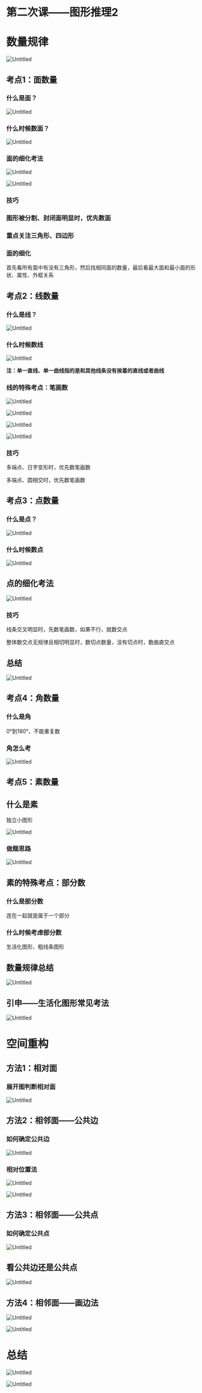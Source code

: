 # 第二次课——图形推理2

# 数量规律

![Untitled](%E7%AC%AC%E4%BA%8C%E6%AC%A1%E8%AF%BE%E2%80%94%E2%80%94%E5%9B%BE%E5%BD%A2%E6%8E%A8%E7%90%862%20aa4f7f139191446b8a361b119ddc149b/Untitled.png)

## 考点1：面数量

### 什么是面？

![Untitled](%E7%AC%AC%E4%BA%8C%E6%AC%A1%E8%AF%BE%E2%80%94%E2%80%94%E5%9B%BE%E5%BD%A2%E6%8E%A8%E7%90%862%20aa4f7f139191446b8a361b119ddc149b/Untitled%201.png)

### 什么时候数面？

![Untitled](%E7%AC%AC%E4%BA%8C%E6%AC%A1%E8%AF%BE%E2%80%94%E2%80%94%E5%9B%BE%E5%BD%A2%E6%8E%A8%E7%90%862%20aa4f7f139191446b8a361b119ddc149b/Untitled%202.png)

### 面的细化考法

![Untitled](%E7%AC%AC%E4%BA%8C%E6%AC%A1%E8%AF%BE%E2%80%94%E2%80%94%E5%9B%BE%E5%BD%A2%E6%8E%A8%E7%90%862%20aa4f7f139191446b8a361b119ddc149b/Untitled%203.png)

![Untitled](%E7%AC%AC%E4%BA%8C%E6%AC%A1%E8%AF%BE%E2%80%94%E2%80%94%E5%9B%BE%E5%BD%A2%E6%8E%A8%E7%90%862%20aa4f7f139191446b8a361b119ddc149b/Untitled%204.png)

### 技巧

### 图形被分割、封闭面明显时，优先数面

### 重点关注三角形、四边形

### 面的细化

首先看所有面中有没有三角形，然后找相同面的数量，最后看最大面和最小面的形状、属性、外框关系

## 考点2：线数量

### 什么是线？

![Untitled](%E7%AC%AC%E4%BA%8C%E6%AC%A1%E8%AF%BE%E2%80%94%E2%80%94%E5%9B%BE%E5%BD%A2%E6%8E%A8%E7%90%862%20aa4f7f139191446b8a361b119ddc149b/Untitled%205.png)

### 什么时候数线

![Untitled](%E7%AC%AC%E4%BA%8C%E6%AC%A1%E8%AF%BE%E2%80%94%E2%80%94%E5%9B%BE%E5%BD%A2%E6%8E%A8%E7%90%862%20aa4f7f139191446b8a361b119ddc149b/Untitled%206.png)

**注：单一直线、单一曲线指的是和其他线条没有挨着的直线或者曲线**

### 线的特殊考点：笔画数

![Untitled](%E7%AC%AC%E4%BA%8C%E6%AC%A1%E8%AF%BE%E2%80%94%E2%80%94%E5%9B%BE%E5%BD%A2%E6%8E%A8%E7%90%862%20aa4f7f139191446b8a361b119ddc149b/Untitled%207.png)

![Untitled](%E7%AC%AC%E4%BA%8C%E6%AC%A1%E8%AF%BE%E2%80%94%E2%80%94%E5%9B%BE%E5%BD%A2%E6%8E%A8%E7%90%862%20aa4f7f139191446b8a361b119ddc149b/Untitled%208.png)

![Untitled](%E7%AC%AC%E4%BA%8C%E6%AC%A1%E8%AF%BE%E2%80%94%E2%80%94%E5%9B%BE%E5%BD%A2%E6%8E%A8%E7%90%862%20aa4f7f139191446b8a361b119ddc149b/Untitled%209.png)

![Untitled](%E7%AC%AC%E4%BA%8C%E6%AC%A1%E8%AF%BE%E2%80%94%E2%80%94%E5%9B%BE%E5%BD%A2%E6%8E%A8%E7%90%862%20aa4f7f139191446b8a361b119ddc149b/Untitled%2010.png)

### 技巧

多端点、日字变形时，优先数笔画数

多端点、圆相交时，优先数笔画数

## 考点3：点数量

### 什么是点？

![Untitled](%E7%AC%AC%E4%BA%8C%E6%AC%A1%E8%AF%BE%E2%80%94%E2%80%94%E5%9B%BE%E5%BD%A2%E6%8E%A8%E7%90%862%20aa4f7f139191446b8a361b119ddc149b/Untitled%2011.png)

### 什么时候数点

![Untitled](%E7%AC%AC%E4%BA%8C%E6%AC%A1%E8%AF%BE%E2%80%94%E2%80%94%E5%9B%BE%E5%BD%A2%E6%8E%A8%E7%90%862%20aa4f7f139191446b8a361b119ddc149b/Untitled%2012.png)

## 点的细化考法

![Untitled](%E7%AC%AC%E4%BA%8C%E6%AC%A1%E8%AF%BE%E2%80%94%E2%80%94%E5%9B%BE%E5%BD%A2%E6%8E%A8%E7%90%862%20aa4f7f139191446b8a361b119ddc149b/Untitled%2013.png)

### 技巧

线条交叉明显时，先数笔画数，如果不行，就数交点

整体数交点无规律且相切明显时，数切点数量，没有切点时，数曲直交点

## 总结

![Untitled](%E7%AC%AC%E4%BA%8C%E6%AC%A1%E8%AF%BE%E2%80%94%E2%80%94%E5%9B%BE%E5%BD%A2%E6%8E%A8%E7%90%862%20aa4f7f139191446b8a361b119ddc149b/Untitled%2014.png)

## 考点4：角数量

### 什么是角

0°到180°，不能重复数

### 角怎么考

![Untitled](%E7%AC%AC%E4%BA%8C%E6%AC%A1%E8%AF%BE%E2%80%94%E2%80%94%E5%9B%BE%E5%BD%A2%E6%8E%A8%E7%90%862%20aa4f7f139191446b8a361b119ddc149b/Untitled%2015.png)

## 考点5：素数量

## 什么是素

独立小图形

![Untitled](%E7%AC%AC%E4%BA%8C%E6%AC%A1%E8%AF%BE%E2%80%94%E2%80%94%E5%9B%BE%E5%BD%A2%E6%8E%A8%E7%90%862%20aa4f7f139191446b8a361b119ddc149b/Untitled%2016.png)

### 做题思路

![Untitled](%E7%AC%AC%E4%BA%8C%E6%AC%A1%E8%AF%BE%E2%80%94%E2%80%94%E5%9B%BE%E5%BD%A2%E6%8E%A8%E7%90%862%20aa4f7f139191446b8a361b119ddc149b/Untitled%2017.png)

## 素的特殊考点：部分数

### 什么是部分数

连在一起就是属于一个部分

### 什么时候考虑部分数

生活化图形、粗线条图形

## 数量规律总结

![Untitled](%E7%AC%AC%E4%BA%8C%E6%AC%A1%E8%AF%BE%E2%80%94%E2%80%94%E5%9B%BE%E5%BD%A2%E6%8E%A8%E7%90%862%20aa4f7f139191446b8a361b119ddc149b/Untitled%2018.png)

## 引申——生活化图形常见考法

![Untitled](%E7%AC%AC%E4%BA%8C%E6%AC%A1%E8%AF%BE%E2%80%94%E2%80%94%E5%9B%BE%E5%BD%A2%E6%8E%A8%E7%90%862%20aa4f7f139191446b8a361b119ddc149b/Untitled%2019.png)

# 空间重构

## 方法1：相对面

### 展开图判断相对面

![Untitled](%E7%AC%AC%E4%BA%8C%E6%AC%A1%E8%AF%BE%E2%80%94%E2%80%94%E5%9B%BE%E5%BD%A2%E6%8E%A8%E7%90%862%20aa4f7f139191446b8a361b119ddc149b/Untitled%2020.png)

## 方法2：相邻面——公共边

### 如何确定公共边

![Untitled](%E7%AC%AC%E4%BA%8C%E6%AC%A1%E8%AF%BE%E2%80%94%E2%80%94%E5%9B%BE%E5%BD%A2%E6%8E%A8%E7%90%862%20aa4f7f139191446b8a361b119ddc149b/Untitled%2021.png)

### 相对位置法

![Untitled](%E7%AC%AC%E4%BA%8C%E6%AC%A1%E8%AF%BE%E2%80%94%E2%80%94%E5%9B%BE%E5%BD%A2%E6%8E%A8%E7%90%862%20aa4f7f139191446b8a361b119ddc149b/Untitled%2022.png)

![Untitled](%E7%AC%AC%E4%BA%8C%E6%AC%A1%E8%AF%BE%E2%80%94%E2%80%94%E5%9B%BE%E5%BD%A2%E6%8E%A8%E7%90%862%20aa4f7f139191446b8a361b119ddc149b/Untitled%2023.png)

## 方法3：相邻面——公共点

### 如何确定公共点

![Untitled](%E7%AC%AC%E4%BA%8C%E6%AC%A1%E8%AF%BE%E2%80%94%E2%80%94%E5%9B%BE%E5%BD%A2%E6%8E%A8%E7%90%862%20aa4f7f139191446b8a361b119ddc149b/Untitled%2024.png)

## 看公共边还是公共点

![Untitled](%E7%AC%AC%E4%BA%8C%E6%AC%A1%E8%AF%BE%E2%80%94%E2%80%94%E5%9B%BE%E5%BD%A2%E6%8E%A8%E7%90%862%20aa4f7f139191446b8a361b119ddc149b/Untitled%2025.png)

## 方法4：相邻面——画边法

![Untitled](%E7%AC%AC%E4%BA%8C%E6%AC%A1%E8%AF%BE%E2%80%94%E2%80%94%E5%9B%BE%E5%BD%A2%E6%8E%A8%E7%90%862%20aa4f7f139191446b8a361b119ddc149b/Untitled%2026.png)

![Untitled](%E7%AC%AC%E4%BA%8C%E6%AC%A1%E8%AF%BE%E2%80%94%E2%80%94%E5%9B%BE%E5%BD%A2%E6%8E%A8%E7%90%862%20aa4f7f139191446b8a361b119ddc149b/Untitled%2027.png)

# 总结

![Untitled](%E7%AC%AC%E4%BA%8C%E6%AC%A1%E8%AF%BE%E2%80%94%E2%80%94%E5%9B%BE%E5%BD%A2%E6%8E%A8%E7%90%862%20aa4f7f139191446b8a361b119ddc149b/Untitled%2028.png)

![Untitled](%E7%AC%AC%E4%BA%8C%E6%AC%A1%E8%AF%BE%E2%80%94%E2%80%94%E5%9B%BE%E5%BD%A2%E6%8E%A8%E7%90%862%20aa4f7f139191446b8a361b119ddc149b/Untitled%2029.png)